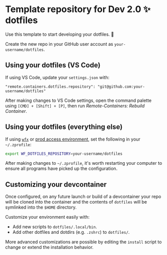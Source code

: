 # Template repository for Dev 2.0 ✨ dotfiles

Use this template to start developing your dotfiles. 💪

Create the new repo in your GitHub user account as `your-username/dotfiles`.

## Using your dotfiles (VS Code)

If using VS Code, update your `settings.json` with:

```
"remote.containers.dotfiles.repository": "git@github.com:your-username/dotfiles"
```

After making changes to VS Code settings, open the command palette using `[CMD] + [Shift] + [P]`, then run *Remote-Containers: Rebuild Container*.

## Using your dotfiles (everything else)

If using [`wfx`](https://docs.wayflyer.io/wf-cli-plugin-x/latest/) or [prod access environment](https://github.com/wayflyer/wayflyer/blob/master/prodaccessenv/README.md), set the following in your `~/.zprofile`:

``` bash
export WF_DOTFILES_REPOSITORY=your-username/dotfiles
```

After making changes to `~/.zprofile`, it's worth restarting your computer to ensure all programs have picked up the configuration.

## Customizing your devcontainer

Once configured, on any future launch or build of a devcontainer your repo will be cloned into the container and the contents of `dotfiles` will be symlinked into the `$HOME` directory.

Customize your environment easily with:

- Add new scripts to `dotfiles/.local/bin`.
- Add other dotfiles and dotdirs (e.g. `.zshrc`) to `dotfiles/`.

More advanced customizations are possible by editing the `install` script to change or extend the installation behavior.

